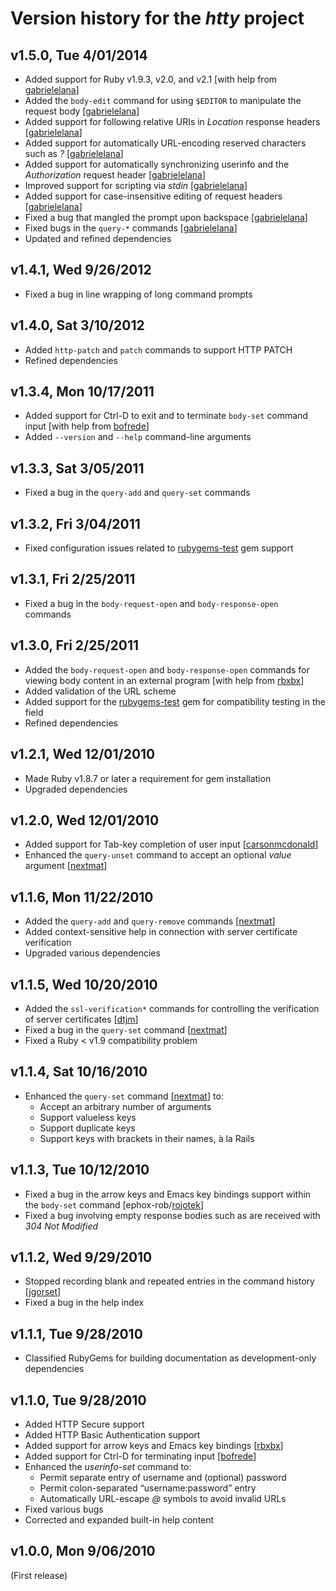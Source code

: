 Version history for the _htty_ project
======================================

<a name="v1.5.0"></a>v1.5.0, Tue 4/01/2014
-------------------------------------------

* Added support for Ruby v1.9.3, v2.0, and v2.1 \[with help from [gabrielelana](http://github.com/gabrielelana "gabrielelana at GitHub")\]
* Added the `body-edit` command for using `$EDITOR` to manipulate the request body [[gabrielelana](http://github.com/gabrielelana "gabrielelana at GitHub")]
* Added support for following relative URIs in _Location_ response headers [[gabrielelana](http://github.com/gabrielelana "gabrielelana at GitHub")]
* Added support for automatically URL-encoding reserved characters such as _?_ [[gabrielelana](http://github.com/gabrielelana "gabrielelana at GitHub")]
* Added support for automatically synchronizing userinfo and the _Authorization_ request header [[gabrielelana](http://github.com/gabrielelana "gabrielelana at GitHub")]
* Improved support for scripting via _stdin_ [[gabrielelana](http://github.com/gabrielelana "gabrielelana at GitHub")]
* Added support for case-insensitive editing of request headers [[gabrielelana](http://github.com/gabrielelana "gabrielelana at GitHub")]
* Fixed a bug that mangled the prompt upon backspace [[gabrielelana](http://github.com/gabrielelana "gabrielelana at GitHub")]
* Fixed bugs in the `query-*` commands [[gabrielelana](http://github.com/gabrielelana "gabrielelana at GitHub")]
* Updated and refined dependencies

<a name="v1.4.1"></a>v1.4.1, Wed 9/26/2012
-------------------------------------------

* Fixed a bug in line wrapping of long command prompts

<a name="v1.4.0"></a>v1.4.0, Sat 3/10/2012
-------------------------------------------

* Added `http-patch` and `patch` commands to support HTTP PATCH
* Refined dependencies

<a name="v1.3.4"></a>v1.3.4, Mon 10/17/2011
-------------------------------------------

* Added support for Ctrl-D to exit and to terminate `body-set` command input \[with help from [bofrede](http://github.com/bofrede "bofrede at GitHub")\]
* Added `--version` and `--help` command-line arguments

<a name="v1.3.3"></a>v1.3.3, Sat 3/05/2011
-------------------------------------------

* Fixed a bug in the `query-add` and `query-set` commands

<a name="v1.3.2"></a>v1.3.2, Fri 3/04/2011
-------------------------------------------

* Fixed configuration issues related to [rubygems-test](http://rubygems.org/gems/rubygems-test) gem support

<a name="v1.3.1"></a>v1.3.1, Fri 2/25/2011
-------------------------------------------

* Fixed a bug in the `body-request-open` and `body-response-open` commands

<a name="v1.3.0"></a>v1.3.0, Fri 2/25/2011
-------------------------------------------

* Added the `body-request-open` and `body-response-open` commands for viewing body content in an external program \[with help from [rbxbx](http://github.com/rbxbx "rbxbx at GitHub")\]
* Added validation of the URL scheme
* Added support for the [rubygems-test](http://rubygems.org/gems/rubygems-test) gem for compatibility testing in the field
* Refined dependencies

<a name="v1.2.1"></a>v1.2.1, Wed 12/01/2010
-------------------------------------------

* Made Ruby v1.8.7 or later a requirement for gem installation
* Upgraded dependencies

<a name="v1.2.0"></a>v1.2.0, Wed 12/01/2010
-------------------------------------------

* Added support for Tab-key completion of user input [[carsonmcdonald](http://github.com/carsonmcdonald "carsonmcdonald at GitHub")]
* Enhanced the `query-unset` command to accept an optional _value_ argument [[nextmat](http://github.com/nextmat "nextmat at GitHub")]

<a name="v1.1.6"></a>v1.1.6, Mon 11/22/2010
-------------------------------------------

* Added the `query-add` and `query-remove` commands [[nextmat](http://github.com/nextmat "nextmat at GitHub")]
* Added context-sensitive help in connection with server certificate verification
* Upgraded various dependencies

<a name="v1.1.5"></a>v1.1.5, Wed 10/20/2010
-------------------------------------------

* Added the `ssl-verification*` commands for controlling the verification of server certificates [[dtjm](http://github.com/dtjm "dtjm at GitHub")]
* Fixed a bug in the `query-set` command [[nextmat](http://github.com/nextmat "nextmat at GitHub")]
* Fixed a Ruby < v1.9 compatibility problem

<a name="v1.1.4"></a>v1.1.4, Sat 10/16/2010
-------------------------------------------

* Enhanced the `query-set` command [[nextmat](http://github.com/nextmat "nextmat at GitHub")] to:
  - Accept an arbitrary number of arguments
  - Support valueless keys
  - Support duplicate keys
  - Support keys with brackets in their names, à la Rails

<a name="v1.1.3"></a>v1.1.3, Tue 10/12/2010
-------------------------------------------

* Fixed a bug in the arrow keys and Emacs key bindings support within the `body-set` command [ephox-rob/[rojotek](http://github.com/rojotek "rojotek at GitHub")]
* Fixed a bug involving empty response bodies such as are received with _304 Not Modified_

<a name="v1.1.2"></a>v1.1.2, Wed 9/29/2010
------------------------------------------

* Stopped recording blank and repeated entries in the command history [[jgorset](http://github.com/jgorset "jgorset at GitHub")]
* Fixed a bug in the help index

<a name="v1.1.1"></a>v1.1.1, Tue 9/28/2010
------------------------------------------

* Classified RubyGems for building documentation as development-only dependencies

<a name="v1.1.0"></a>v1.1.0, Tue 9/28/2010
------------------------------------------

* Added HTTP Secure support
* Added HTTP Basic Authentication support
* Added support for arrow keys and Emacs key bindings [[rbxbx](http://github.com/rbxbx "rbxbx at GitHub")]
* Added support for Ctrl-D for terminating input [[bofrede](http://github.com/bofrede "bofrede at GitHub")]
* Enhanced the _userinfo-set_ command to:
  - Permit separate entry of username and (optional) password
  - Permit colon-separated “username:password” entry
  - Automatically URL-escape _@_ symbols to avoid invalid URLs
* Fixed various bugs
* Corrected and expanded built-in help content

<a name="v1.0.0"></a>v1.0.0, Mon 9/06/2010
------------------------------------------

(First release)

